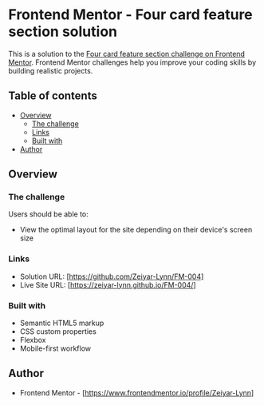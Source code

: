 # Frontend Mentor - Four card feature section solution

This is a solution to the [Four card feature section challenge on Frontend Mentor](https://www.frontendmentor.io/challenges/four-card-feature-section-weK1eFYK). Frontend Mentor challenges help you improve your coding skills by building realistic projects. 

## Table of contents

- [Overview](#overview)
  - [The challenge](#the-challenge)
  - [Links](#links)
  - [Built with](#built-with)
- [Author](#author)

## Overview

### The challenge
Users should be able to:
- View the optimal layout for the site depending on their device's screen size

### Links
- Solution URL: [https://github.com/Zeiyar-Lynn/FM-004]
- Live Site URL: [https://zeiyar-lynn.github.io/FM-004/]

### Built with
- Semantic HTML5 markup
- CSS custom properties
- Flexbox
- Mobile-first workflow

## Author
- Frontend Mentor - [https://www.frontendmentor.io/profile/Zeiyar-Lynn]
